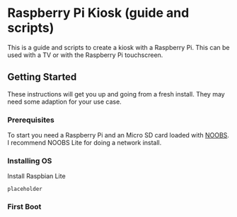 # Raspberry Pi Kiosk (guide and scripts)
This is a guide and scripts to create a kiosk with a Raspberry Pi.  This can be used with a TV or with the Raspberry Pi touchscreen.

## Getting Started

These instructions will get you up and going from a fresh install.  They may need some adaption for your use case.

### Prerequisites

To start you need a Raspberry Pi and an Micro SD card loaded with [NOOBS](https://www.raspberrypi.org/downloads/noobs/). I recommend NOOBS Lite for doing a network install.

### Installing OS

Install Raspbian Lite

```
placeholder
```

### First Boot